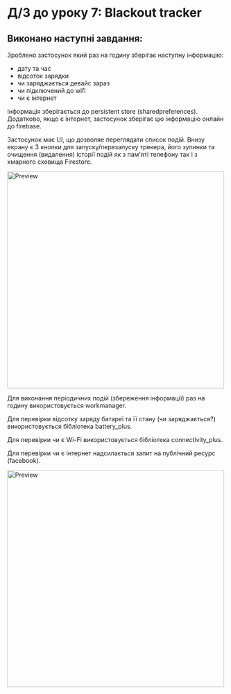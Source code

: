 # Д/З до уроку 7: Blackout tracker

## Виконано наступні завдання:
Зроблено застосунок який раз на годину зберігає наступну інформацію:
- дату та час
- відсоток зарядки
- чи заряджається девайс зараз
- чи підключений до wifi
- чи є інтернет

Інформація зберігається до persistent store (sharedpreferences). Додатково, якщо є інтернет, застосунок зберігає цю інформацію онлайн до firebase.

Застосунок має UI, що дозволяе переглядати список подій. Внизу екрану є 3 кнопки для запуску/перезапуску трекера, його зупинки та очищення (видалення) історії подій як з пам'яті телефону так і з хмарного сховища Firestore.
<p float="left">
    <img src="https://user-images.githubusercontent.com/101039162/207276086-d027d856-d013-4e3c-9b8e-7700d0f5668c.jpg" alt="Preview" height="500px"/>
</p>

Для виконання періодичних подій (збереження інформації) раз на годину використовується workmanager.

Для перевірки відсотку заряду батареї та її стану (чи заряджається?) використовується бібліотека battery_plus.

Для перевірки чи є Wi-Fi використовується бібліотека connectivity_plus.

Для перевірки чи є інтернет надсилається запит на публічний ресурс (facebook).

<p float="left">
    <img src="https://user-images.githubusercontent.com/101039162/207276750-b170758e-6e4e-4f55-8c6d-b4adb9e8217d.jpg" alt="Preview" height="500px"/>
</p>
